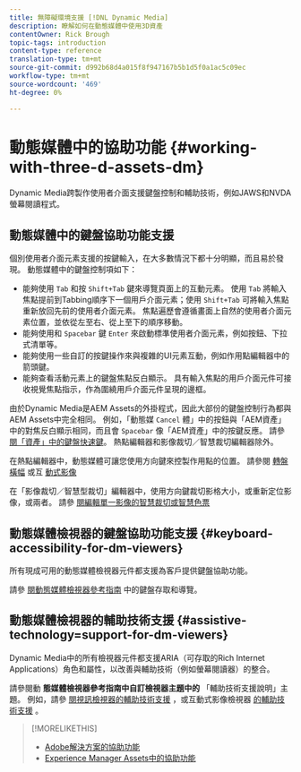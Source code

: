 ```yaml
---
title: 無障礙環境支援 [!DNL Dynamic Media]
description: 瞭解如何在動態媒體中使用3D資產
contentOwner: Rick Brough
topic-tags: introduction
content-type: reference
translation-type: tm+mt
source-git-commit: d992b68d4a015f8f947167b5b1d5f0a1ac5c09ec
workflow-type: tm+mt
source-wordcount: '469'
ht-degree: 0%

---
```



# 動態媒體中的協助功能 {#working-with-three-d-assets-dm}

Dynamic Media跨製作使用者介面支援鍵盤控制和輔助技術，例如JAWS和NVDA螢幕閱讀程式。

## 動態媒體中的鍵盤協助功能支援

個別使用者介面元素支援的按鍵輸入，在大多數情況下都十分明顯，而且易於發現。 動態媒體中的鍵盤控制項如下：

* 能夠使用 `Tab` 和按 `Shift+Tab` 鍵來導覽頁面上的互動元素。
使用 `Tab` 將輸入焦點提前到Tabbing順序下一個用戶介面元素；使用 `Shift+Tab` 可將輸入焦點重新放回先前的使用者介面元素。
焦點遍歷會遵循畫面上自然的使用者介面元素位置，並依從左至右、從上至下的順序移動。
* 能夠使用和 `Spacebar` 鍵 `Enter` 來啟動標準使用者介面元素，例如按鈕、下拉式清單等。
* 能夠使用一些自訂的按鍵操作來與複雜的UI元素互動，例如作用點編輯器中的箭頭鍵。
* 能夠查看活動元素上的鍵盤焦點反白顯示。 具有輸入焦點的用戶介面元件可接收視覺焦點指示，作為圍繞用戶介面元件呈現的邊框。

由於Dynamic Media是AEM Assets的外掛程式，因此大部份的鍵盤控制行為都與AEM Assets中完全相同。 例如，「動態媒 `Cancel` 體」中的按鈕與「AEM資產」中的對焦反白顯示相同，而且會 `Spacebar` 像「AEM資產」中的按鍵反應。 請參 [閱「資產」中的鍵盤快速鍵](/help/assets/accessibility.md#keyboard-shortcuts)。 熱點編輯器和影像裁切／智慧裁切編輯器除外。

<!-- Keyboarding is the same because Dynamic Media is using the same UI library (Coral 3 (AEM 6.5) or Coral Spectrum (in Skyline)) as entire AEM Assets.  -->

在熱點編輯器中，動態媒體可讓您使用方向鍵來控製作用點的位置。 請參閱 [轉盤橫幅](/help/assets/dynamic-media/carousel-banners.md##adding-hotspots-or-image-maps-to-an-image-banner) 或互 [動式影像](/help/assets/dynamic-media/interactive-images.md#adding-hotspots-to-an-image-banner)

在「影像裁切／智慧型裁切」編輯器中，使用方向鍵裁切影格大小，或重新定位影像，或兩者。 請參 [閱編輯單一影像的智慧裁切或智慧色票](/help/assets/dynamic-media/image-profiles.md#editing-the-smart-crop-or-smart-swatch-of-a-single-image)

<!-- I think we should definitely mention this in the DM-specific area of documentation for keyboard support. -->

<!-- I would not get into much of details of specific keyboard support logic of these editors. One of the reasons - chances are that accessibility support will receive Phase2-like attention, with more holistic approach. -->

## 動態媒體檢視器的鍵盤協助功能支援 {#keyboard-accessibility-for-dm-viewers}

所有現成可用的動態媒體檢視器元件都支援為客戶提供鍵盤協助功能。

請參 [閱動態媒體檢視器參考指南](https://docs.adobe.com/content/help/en/dynamic-media-developer-resources/library/c-keyboard-accessibility.html) 中的鍵盤存取和導覽。

## 動態媒體檢視器的輔助技術支援 {#assistive-technology=support-for-dm-viewers}

Dynamic Media中的所有檢視器元件都支援ARIA（可存取的Rich Internet Applications）角色和屬性，以改善與輔助技術（例如螢幕閱讀器）的整合。

請參閱動 **態媒體檢視器參考指南中自訂檢視器主題中的** 「輔助技術支援說明」主題。 例如，請參 [閱視訊檢視器的輔助技術支援](https://docs.adobe.com/content/help/en/dynamic-media-developer-resources/library/viewers-aem-assets-dmc/video/r-html5-video-viewer-20-assistive.html) ，或互動式影像檢視器 [的輔助技術支援](https://experienceleague.adobe.com/docs/dynamic-media-developer-resources/library/viewers-for-aem-assets-only/interactive-images/c-html5-aem-interactive-image-assistive.html?lang=en#viewers-for-aem-assets-only) 。

>[!MORELIKETHIS]
>
>* [Adobe解決方案的協助功能](https://www.adobe.com/accessibility.html)
>* [Experience Manager Assets中的協助功能](/help/assets/dynamic-media/accessibility-dm.md)

